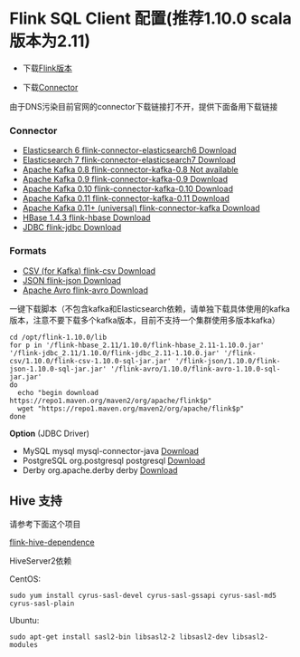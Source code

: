 # Flink SQL Client 配置(推荐1.10.0 scala 版本为2.11)

- 下载[Flink版本](https://flink.apache.org/downloads.html)

- 下载[Connector](https://ci.apache.org/projects/flink/flink-docs-stable/dev/table/connect.html)

由于DNS污染目前官网的connector下载链接打不开，提供下面备用下载链接


### Connector

- [Elasticsearch	6	flink-connector-elasticsearch6	Download](https://repo1.maven.org/maven2/org/apache/flink/flink-sql-connector-elasticsearch6_2.11/1.10.0/flink-sql-connector-elasticsearch6_2.11-1.10.0.jar)
- [Elasticsearch	7	flink-connector-elasticsearch7	Download](https://repo1.maven.org/maven2/org/apache/flink/flink-sql-connector-elasticsearch7_2.11/1.10.0/flink-sql-connector-elasticsearch7_2.11-1.10.0.jar)
- [Apache Kafka	0.8	flink-connector-kafka-0.8	Not available](#)
- [Apache Kafka	0.9	flink-connector-kafka-0.9	Download](https://repo1.maven.org/maven2/org/apache/flink/flink-sql-connector-kafka-0.9_2.11/1.10.0/flink-sql-connector-kafka-0.9_2.11-1.10.0.jar)
- [Apache Kafka	0.10	flink-connector-kafka-0.10	Download](https://repo1.maven.org/maven2/org/apache/flink/flink-sql-connector-kafka-0.10_2.11/1.10.0/flink-sql-connector-kafka-0.10_2.11-1.10.0.jar)
- [Apache Kafka	0.11	flink-connector-kafka-0.11	Download](https://repo1.maven.org/maven2/org/apache/flink/flink-sql-connector-kafka-0.11_2.11/1.10.0/flink-sql-connector-kafka-0.11_2.11-1.10.0.jar)
- [Apache Kafka	0.11+ (universal)	flink-connector-kafka	Download](https://repo1.maven.org/maven2/org/apache/flink/flink-sql-connector-kafka_2.11/1.10.0/flink-sql-connector-kafka_2.11-1.10.0.jar)
- [HBase	1.4.3	flink-hbase	Download](https://repo1.maven.org/maven2/org/apache/flink/flink-hbase_2.11/1.10.0/flink-hbase_2.11-1.10.0.jar)
- [JDBC	 	flink-jdbc	Download](https://repo1.maven.org/maven2/org/apache/flink/flink-jdbc_2.11/1.10.0/flink-jdbc_2.11-1.10.0.jar)

### Formats

- [CSV (for Kafka)	flink-csv	Download](https://repo1.maven.org/maven2/org/apache/flink/flink-csv/1.10.0/flink-csv-1.10.0-sql-jar.jar)
- [JSON	flink-json	Download](https://repo1.maven.org/maven2/org/apache/flink/flink-json/1.10.0/flink-json-1.10.0-sql-jar.jar)
- [Apache Avro	flink-avro	Download](https://repo1.maven.org/maven2/org/apache/flink/flink-avro/1.10.0/flink-avro-1.10.0-sql-jar.jar)

一键下载脚本（不包含kafka和Elasticsearch依赖，请单独下载具体使用的kafka版本，注意不要下载多个kafka版本，目前不支持一个集群使用多版本kafka）

    cd /opt/flink-1.10.0/lib
    for p in '/flink-hbase_2.11/1.10.0/flink-hbase_2.11-1.10.0.jar' '/flink-jdbc_2.11/1.10.0/flink-jdbc_2.11-1.10.0.jar' '/flink-csv/1.10.0/flink-csv-1.10.0-sql-jar.jar' '/flink-json/1.10.0/flink-json-1.10.0-sql-jar.jar' '/flink-avro/1.10.0/flink-avro-1.10.0-sql-jar.jar'
    do
      echo "begin download https://repo1.maven.org/maven2/org/apache/flink$p"
      wget "https://repo1.maven.org/maven2/org/apache/flink$p"
    done


**Option** (JDBC Driver)

- MySQL	mysql	mysql-connector-java	[Download](https://repo1.maven.org/maven2/mysql/mysql-connector-java/)
- PostgreSQL	org.postgresql	postgresql	[Download](https://jdbc.postgresql.org/download.html)
- Derby	org.apache.derby	derby	[Download](http://db.apache.org/derby/derby_downloads.html)


## Hive 支持



请参考下面这个项目 

[flink-hive-dependence](https://github.com/mrzhangboss/flink-hive-dependence)

HiveServer2依赖

CentOS:

`sudo yum install cyrus-sasl-devel cyrus-sasl-gssapi cyrus-sasl-md5 cyrus-sasl-plain`

Ubuntu:

`sudo apt-get install sasl2-bin libsasl2-2 libsasl2-dev libsasl2-modules`
